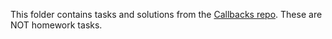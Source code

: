 This folder contains tasks and solutions from the [Callbacks repo](https://github.com/HowProgrammingWorks/Callbacks/tree/master/JavaScript/Tasks). These are NOT homework tasks.

